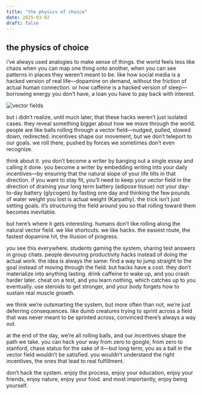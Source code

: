 ```yaml
---
title: "the physics of choice"
date: 2025-03-02
draft: false  
---
```

## the physics of choice

i’ve always used analogies to make sense of things. the world feels less like chaos when you can map one thing onto another, when you can see patterns in places they weren’t meant to be. like how social media is a hacked version of real life—dopamine on demand, without the friction of actual human connection. or how caffeine is a hacked version of sleep—borrowing energy you don’t have, a loan you have to pay back with interest.

![vector fields](/images/vector-fields.webp)


but i didn’t realize, until much later, that these hacks weren’t just isolated cases. they reveal something bigger about how we move through the world. people are like balls rolling through a vector field—nudged, pulled, slowed down, redirected. incentives shape our movement, but we don’t teleport to our goals. we roll there, pushed by forces we sometimes don’t even recognize.

think about it. you don’t become a writer by banging out a single essay and calling it done. you become a writer by embedding writing into your daily incentives—by ensuring that the natural slope of your life tilts in that direction. if you want to stay fit, you’ll need to keep your vector field in the direction of draining your long term battery (adipose tissue) not your day-to-day battery (glycogen) by fasting one day and thinking the few pounds of water weight you lost is actual weight (Karpathy). the trick isn’t just setting goals. it’s structuring the field around you so that rolling toward them becomes inevitable.

but here’s where it gets interesting. humans don’t like rolling along the natural vector field. we like shortcuts. we like hacks. the easiest route, the fastest dopamine hit, the illusion of progress.

you see this everywhere. students gaming the system, sharing test answers in group chats. people devouring productivity hacks instead of doing the actual work. the idea is always the same: find a way to jump straight to the goal instead of moving through the field. but hacks have a cost. they don’t materialize into anything lasting. drink caffeine to wake up, and you crash harder later. cheat on a test, and you learn nothing, which catches up to you eventually. use steroids to get stronger, and your body forgets how to sustain real muscle growth.

we think we’re outsmarting the system, but more often than not, we’re just deferring consequences. like dumb creatures trying to sprint across a field that was never meant to be sprinted across, convinced there’s always a way out.

at the end of the day, we’re all rolling balls, and our incentives shape the path we take. you can hack your way from zero to google, from zero to stanford, chase status for the sake of it—but long term, you as a ball in the vector field wouldn’t be satisfied. you wouldn’t understand the right incentives, the ones that lead to real fulfillment.

don’t hack the system. enjoy the process, enjoy your education, enjoy your friends, enjoy nature, enjoy your food. and most importantly, enjoy being yourself.